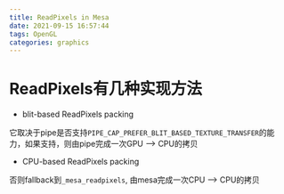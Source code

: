 ```yaml
---
title: ReadPixels in Mesa
date: 2021-09-15 16:57:44
tags: OpenGL
categories: graphics
---
```


# ReadPixels有几种实现方法

- blit-based ReadPixels packing

<!--more-->

它取决于pipe是否支持`PIPE_CAP_PREFER_BLIT_BASED_TEXTURE_TRANSFER`的能力，如果支持，则由pipe完成一次GPU --> CPU的拷贝

- CPU-based ReadPixels packing
 
否则fallback到`_mesa_readpixels`, 由mesa完成一次CPU --> CPU的拷贝

